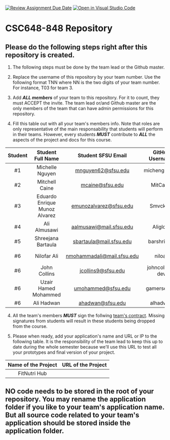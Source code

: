 [![Review Assignment Due Date](https://classroom.github.com/assets/deadline-readme-button-24ddc0f5d75046c5622901739e7c5dd533143b0c8e959d652212380cedb1ea36.svg)](https://classroom.github.com/a/z9p3Qb2p)
[![Open in Visual Studio Code](https://classroom.github.com/assets/open-in-vscode-718a45dd9cf7e7f842a935f5ebbe5719a5e09af4491e668f4dbf3b35d5cca122.svg)](https://classroom.github.com/online_ide?assignment_repo_id=15233344&assignment_repo_type=AssignmentRepo)
# CSC648-848 Repository

## Please do the following steps right after this repository is created.

1. The following steps must be done by the team lead or the Github master. 

2. Replace the username of this repository by your team number. Use the following format TNN where NN is the two digits of your team number. For instance, T03 for team 3. 

2. Add ***ALL members*** of your team to this repository. For it to count, they must ACCEPT the invite. The team lead or/and Github master are the only members of the team that can have admin permissions for this repository. 

3. Fill this table out with all your team's members info. Note that roles are only representative of the main responsability that students will perform in their teams. However, every students ***MUST*** contribute to ***ALL*** the aspects of the project and docs for this course. 


| Student      | Student Full Name |Student SFSU Email | GitHub Username |  Discord Username  |           Role           |
|    :---:     |   :---:           |       :---:       |     :---:       |        :---:       |          :---:           | 
|      #1      |   Michelle Nguyen | mnguyen62@sfsu.edu| michenguyen7  |     trulymelle       |       Team-lead          |
|      #2      |         Mitchell Caine          |    mcaine@sfsu.edu    |     MitCaine            |       linaeus             |       Frontend-lead      |
|      #3     | Eduardo Enrique Munoz Alvarez |    emunozalvarez@sfsu.edu |       Smvckerz   |        Smvckerz     |       Database-admin     |
|      #4      |     Ali Almusawi              |        aalmusawi@mail.sfsu.edu           |       Aliglore          |         Alipure           |       Github-master      |
|      #5      |   Shreejana Bartaula                |  sbartaula@mail.sfsu.edu                 |  barshrijana               |      shree2024              |       Docs-editor        |
|      #6     |        Nilofar Ali          |        nmohammadali@mail.sfsu.edu         |        niloali         |          N3lly.1          |     Backend Lead     |
|      #6     |        John Collins          |        jcollins9@sfsu.edu         |         johncollins-dev         |          owensquared          |     Backend  |
|      #6     |    Uzair Hamed Mohammed           |    umohammed@sfsu.edu           |        gamersekofy         |        pooky2        |     Doc-editor and Backend    |
|      #6     |      Ali Hadwan          |   ahadwan@sfsu.edu            |        alhadwan           |         swan_45369          |     Frontend    |





4. All the team's members ***MUST*** sign the follwing [team's contract](https://forms.gle/dxATAsa9isXKbcBn7). Missing signatures from students will result in these students being dropped from the course. 

4. Please when ready, add your application's name and URL or IP to the following table. It is the responsibility of the team lead to keep this up to date during the whole semester because we'll use this URL to test all your prototypes and final version of your project. 

|             Name of the Project               |                            URL of the Project                          | 
|                    :---:                      |                                 :---:                                  |
|   FitNutri Hub  |                     |                                                        
 

## NO code needs to be stored in the root of your repository. You may rename the application folder if you like to your team's application name. But all source code related to your team's application should be stored inside the application folder.

